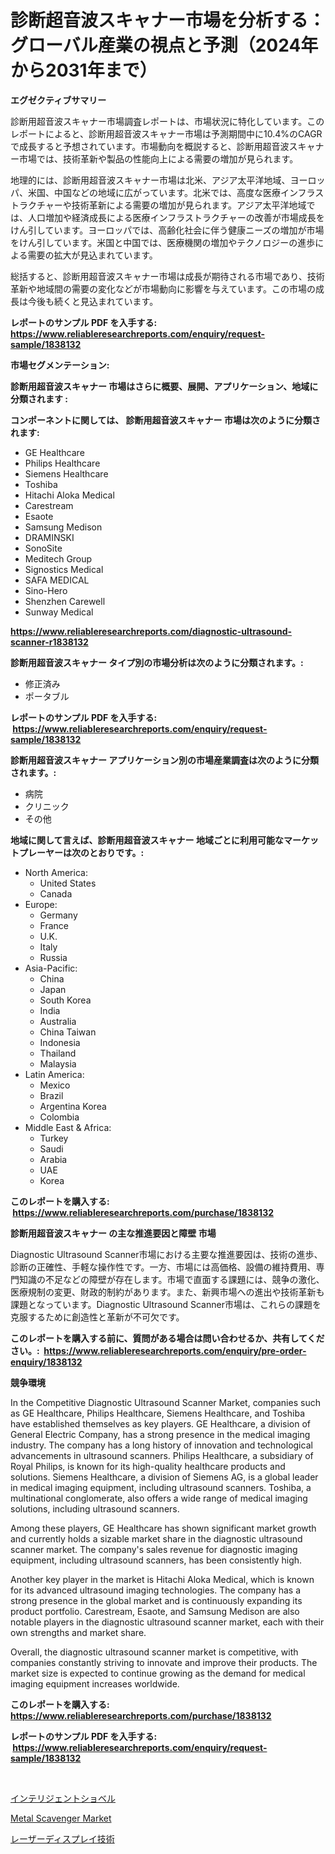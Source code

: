 <p><h1>診断超音波スキャナー市場を分析する：グローバル産業の視点と予測（2024年から2031年まで）</h1></p><p><strong>エグゼクティブサマリー</strong></p>
<p><p>診断用超音波スキャナー市場調査レポートは、市場状況に特化しています。このレポートによると、診断用超音波スキャナー市場は予測期間中に10.4%のCAGRで成長すると予想されています。市場動向を概説すると、診断用超音波スキャナー市場では、技術革新や製品の性能向上による需要の増加が見られます。</p><p>地理的には、診断用超音波スキャナー市場は北米、アジア太平洋地域、ヨーロッパ、米国、中国などの地域に広がっています。北米では、高度な医療インフラストラクチャーや技術革新による需要の増加が見られます。アジア太平洋地域では、人口増加や経済成長による医療インフラストラクチャーの改善が市場成長をけん引しています。ヨーロッパでは、高齢化社会に伴う健康ニーズの増加が市場をけん引しています。米国と中国では、医療機関の増加やテクノロジーの進歩による需要の拡大が見込まれています。</p><p>総括すると、診断用超音波スキャナー市場は成長が期待される市場であり、技術革新や地域間の需要の変化などが市場動向に影響を与えています。この市場の成長は今後も続くと見込まれています。</p></p>
<p><strong>レポートのサンプル PDF を入手する: <a href="https://www.reliableresearchreports.com/enquiry/request-sample/1838132">https://www.reliableresearchreports.com/enquiry/request-sample/1838132</a></strong></p>
<p><strong>市場セグメンテーション:</strong></p>
<p><strong> 診断用超音波スキャナー 市場はさらに概要、展開、アプリケーション、地域に分類されます :</strong></p>
<p><strong>コンポーネントに関しては、 診断用超音波スキャナー 市場は次のように分類されます: &nbsp;</strong></p>
<p><ul><li>GE Healthcare</li><li>Philips Healthcare</li><li>Siemens Healthcare</li><li>Toshiba</li><li>Hitachi Aloka Medical</li><li>Carestream</li><li>Esaote</li><li>Samsung Medison</li><li>DRAMINSKI</li><li>SonoSite</li><li>Meditech Group</li><li>Signostics Medical</li><li>SAFA MEDICAL</li><li>Sino-Hero</li><li>Shenzhen Carewell</li><li>Sunway Medical</li></ul></p>
<p><strong><a href="https://www.reliableresearchreports.com/diagnostic-ultrasound-scanner-r1838132">https://www.reliableresearchreports.com/diagnostic-ultrasound-scanner-r1838132</a></strong></p>
<p><strong> 診断用超音波スキャナー タイプ別の市場分析は次のように分類されます。:</strong></p>
<p><ul><li>修正済み</li><li>ポータブル</li></ul></p>
<p><strong>レポートのサンプル PDF を入手する: &nbsp;<a href="https://www.reliableresearchreports.com/enquiry/request-sample/1838132">https://www.reliableresearchreports.com/enquiry/request-sample/1838132</a></strong></p>
<p><strong> 診断用超音波スキャナー アプリケーション別の市場産業調査は次のように分類されます。:</strong></p>
<p><ul><li>病院</li><li>クリニック</li><li>その他</li></ul></p>
<p><strong>地域に関して言えば、診断用超音波スキャナー 地域ごとに利用可能なマーケットプレーヤーは次のとおりです。:</strong></p>
<p><ul>
    <li>
        North America:
        <ul>
            <li>United States</li>
            <li>Canada</li>
        </ul>
    </li>
    <li>
        Europe:
        <ul>
            <li>Germany</li>
            <li>France</li>
            <li>U.K.</li>
            <li>Italy</li>
            <li>Russia</li>
        </ul>
    </li>
    <li>
        Asia-Pacific:
        <ul>
            <li>China</li>
            <li>Japan</li>
            <li>South Korea</li>
            <li>India</li>
            <li>Australia</li>
            <li>China Taiwan</li>
            <li>Indonesia</li>
            <li>Thailand</li>
            <li>Malaysia</li>
        </ul>
    </li>
    <li>
        Latin America:
        <ul>
            <li>Mexico</li>
            <li>Brazil</li>
            <li>Argentina Korea</li>
            <li>Colombia</li>
        </ul>
    </li>
    <li>
        Middle East & Africa:
        <ul>
            <li>Turkey</li>
            <li>Saudi</li>
            <li>Arabia</li>
            <li>UAE</li>
            <li>Korea</li>
        </ul>
    </li>
    </ul></p>
<p><strong>このレポートを購入する: &nbsp;<a href="https://www.reliableresearchreports.com/purchase/1838132">https://www.reliableresearchreports.com/purchase/1838132</a></strong></p>
<p><strong>診断用超音波スキャナー の主な推進要因と障壁 市場</strong></p>
<p><p>Diagnostic Ultrasound Scanner市場における主要な推進要因は、技術の進歩、診断の正確性、手軽な操作性です。一方、市場には高価格、設備の維持費用、専門知識の不足などの障壁が存在します。市場で直面する課題には、競争の激化、医療規制の変更、財政的制約があります。また、新興市場への進出や技術革新も課題となっています。Diagnostic Ultrasound Scanner市場は、これらの課題を克服するために創造性と革新が不可欠です。</p></p>
<p><strong>このレポートを購入する前に、質問がある場合は問い合わせるか、共有してください。:&nbsp; <a href="https://www.reliableresearchreports.com/enquiry/pre-order-enquiry/1838132">https://www.reliableresearchreports.com/enquiry/pre-order-enquiry/1838132</a></strong></p>
<p><strong>競争環境</strong></p>
<p><p>In the Competitive Diagnostic Ultrasound Scanner Market, companies such as GE Healthcare, Philips Healthcare, Siemens Healthcare, and Toshiba have established themselves as key players. GE Healthcare, a division of General Electric Company, has a strong presence in the medical imaging industry. The company has a long history of innovation and technological advancements in ultrasound scanners. Philips Healthcare, a subsidiary of Royal Philips, is known for its high-quality healthcare products and solutions. Siemens Healthcare, a division of Siemens AG, is a global leader in medical imaging equipment, including ultrasound scanners. Toshiba, a multinational conglomerate, also offers a wide range of medical imaging solutions, including ultrasound scanners.</p><p>Among these players, GE Healthcare has shown significant market growth and currently holds a sizable market share in the diagnostic ultrasound scanner market. The company's sales revenue for diagnostic imaging equipment, including ultrasound scanners, has been consistently high.</p><p>Another key player in the market is Hitachi Aloka Medical, which is known for its advanced ultrasound imaging technologies. The company has a strong presence in the global market and is continuously expanding its product portfolio. Carestream, Esaote, and Samsung Medison are also notable players in the diagnostic ultrasound scanner market, each with their own strengths and market share.</p><p>Overall, the diagnostic ultrasound scanner market is competitive, with companies constantly striving to innovate and improve their products. The market size is expected to continue growing as the demand for medical imaging equipment increases worldwide.</p></p>
<p><strong>このレポートを購入する: &nbsp; <a href="https://www.reliableresearchreports.com/purchase/1838132">https://www.reliableresearchreports.com/purchase/1838132</a></strong></p>
<p><strong>レポートのサンプル PDF を入手する: &nbsp;<a href="https://www.reliableresearchreports.com/enquiry/request-sample/1838132">https://www.reliableresearchreports.com/enquiry/request-sample/1838132</a></strong><strong></strong></p>
<p>&nbsp;</p>
<p><p><a href="https://medium.com/@camerondowd204/%E3%82%A4%E3%83%B3%E3%83%86%E3%83%AA%E3%82%B8%E3%82%A7%E3%83%B3%E3%83%88-%E3%82%A8%E3%82%AF%E3%82%B9%E3%82%AB%E3%83%99%E3%83%BC%E3%82%BF%E3%83%BC%E5%B8%82%E5%A0%B4-%E5%B8%82%E5%A0%B4cagr-%E5%B8%82%E5%A0%B4%E3%83%88%E3%83%AC%E3%83%B3%E3%83%89-%E6%88%90%E9%95%B7%E6%88%A6%E7%95%A5%E3%81%AB%E9%96%A2%E3%81%99%E3%82%8B%E6%B4%9E%E5%AF%9F-f8545d80b4e6">インテリジェントショベル</a></p><p><a href="https://metal-farmhouse-e95.notion.site/Decoding-the-Metal-Scavenger-Market-A-Deep-Dive-into-the-Latest-Market-Trends-Market-Segmentation--c016fcf2243c488d9e091508fb37af33">Metal Scavenger Market</a></p><p><a href="https://medium.com/@neilmartin36/%E3%83%AC%E3%83%BC%E3%82%B6%E3%83%BC%E3%83%87%E3%82%A3%E3%82%B9%E3%83%97%E3%83%AC%E3%82%A4%E6%8A%80%E8%A1%93%E5%B8%82%E5%A0%B4%E8%AA%BF%E6%9F%BB%E3%83%AC%E3%83%9D%E3%83%BC%E3%83%88-%E3%81%9D%E3%81%AE%E6%AD%B4%E5%8F%B2%E3%81%A8%E4%BA%88%E6%B8%AC2024%E5%B9%B4%E3%81%8B%E3%82%892031%E5%B9%B4-6afe718e5498">レーザーディスプレイ技術</a></p></p>